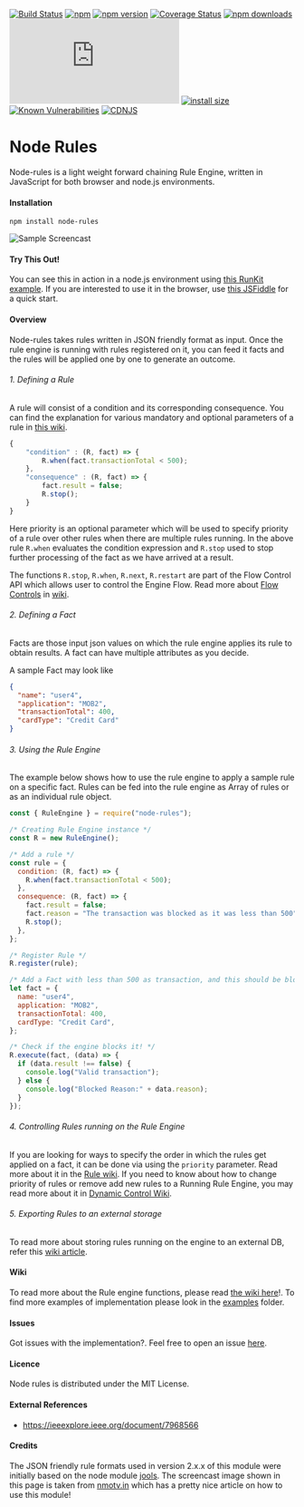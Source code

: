 [![Build Status](https://github.com/mithunsatheesh/node-rules/actions/workflows/main.yml/badge.svg)](https://github.com/mithunsatheesh/node-rules/actions/workflows/main.yml)
[![npm](https://img.shields.io/npm/l/express.svg?style=flat-square)]()
[![npm version](https://badge.fury.io/js/node-rules.svg)](http://badge.fury.io/js/node-rules)
[![Coverage Status](https://coveralls.io/repos/github/mithunsatheesh/node-rules/badge.svg?branch=main)](https://coveralls.io/github/mithunsatheesh/node-rules?branch=main)
[![npm downloads](https://img.shields.io/npm/dm/node-rules.svg)](https://img.shields.io/npm/dm/node-rules.svg)
[![install size](https://img.shields.io/github/size/mithunsatheesh/node-rules/dist/node-rules.min.js)](https://github.com/mithunsatheesh/node-rules/blob/main/dist/node-rules.min.js)
[![install size](https://packagephobia.com/badge?p=node-rules)](https://packagephobia.com/result?p=node-rules)
[![Known Vulnerabilities](https://snyk.io/test/npm/node-rules/badge.svg)](https://snyk.io/test/npm/node-rules)
[![CDNJS](https://img.shields.io/cdnjs/v/node-rules?color=orange&style=flat-square)](https://cdnjs.com/libraries/node-rules)

# Node Rules

Node-rules is a light weight forward chaining Rule Engine, written in JavaScript for both browser and node.js environments.

#### Installation

    npm install node-rules

![Sample Screencast](https://raw.githubusercontent.com/mithunsatheesh/node-rules/gh-pages/images/screencast.gif "See it in action")

#### Try This Out!

You can see this in action in a node.js environment using [this RunKit example](https://runkit.com/mithunsatheesh/node-rules-9.0.0). If you are interested to use it in the browser, use [this JSFiddle](https://jsfiddle.net/mithunsatheesh/6pwohf3g/) for a quick start.

#### Overview

Node-rules takes rules written in JSON friendly format as input. Once the rule engine is running with rules registered on it, you can feed it facts and the rules will be applied one by one to generate an outcome.

###### 1. Defining a Rule

A rule will consist of a condition and its corresponding consequence. You can find the explanation for various mandatory and optional parameters of a rule in [this wiki](https://github.com/mithunsatheesh/node-rules/wiki/Rules).

```js
{
    "condition" : (R, fact) => {
        R.when(fact.transactionTotal < 500);
    },
    "consequence" : (R, fact) => {
        fact.result = false;
        R.stop();
    }
}
```

Here priority is an optional parameter which will be used to specify priority of a rule over other rules when there are multiple rules running. In the above rule `R.when` evaluates the condition expression and `R.stop` used to stop further processing of the fact as we have arrived at a result.

The functions `R.stop`, `R.when`, `R.next`, `R.restart` are part of the Flow Control API which allows user to control the Engine Flow. Read more about [Flow Controls](https://github.com/mithunsatheesh/node-rules/wiki/Flow-Control-API) in [wiki](https://github.com/mithunsatheesh/node-rules/wiki).

###### 2. Defining a Fact

Facts are those input json values on which the rule engine applies its rule to obtain results. A fact can have multiple attributes as you decide.

A sample Fact may look like

```json
{
  "name": "user4",
  "application": "MOB2",
  "transactionTotal": 400,
  "cardType": "Credit Card"
}
```

###### 3. Using the Rule Engine

The example below shows how to use the rule engine to apply a sample rule on a specific fact. Rules can be fed into the rule engine as Array of rules or as an individual rule object.

```js
const { RuleEngine } = require("node-rules");

/* Creating Rule Engine instance */
const R = new RuleEngine();

/* Add a rule */
const rule = {
  condition: (R, fact) => {
    R.when(fact.transactionTotal < 500);
  },
  consequence: (R, fact) => {
    fact.result = false;
    fact.reason = "The transaction was blocked as it was less than 500";
    R.stop();
  },
};

/* Register Rule */
R.register(rule);

/* Add a Fact with less than 500 as transaction, and this should be blocked */
let fact = {
  name: "user4",
  application: "MOB2",
  transactionTotal: 400,
  cardType: "Credit Card",
};

/* Check if the engine blocks it! */
R.execute(fact, (data) => {
  if (data.result !== false) {
    console.log("Valid transaction");
  } else {
    console.log("Blocked Reason:" + data.reason);
  }
});
```

###### 4. Controlling Rules running on the Rule Engine

If you are looking for ways to specify the order in which the rules get applied on a fact, it can be done via using the `priority` parameter. Read more about it in the [Rule wiki](https://github.com/mithunsatheesh/node-rules/wiki/Rules). If you need to know about how to change priority of rules or remove add new rules to a Running Rule Engine, you may read more about it in [Dynamic Control Wiki](https://github.com/mithunsatheesh/node-rules/wiki/Dynamic-Control).

###### 5. Exporting Rules to an external storage

To read more about storing rules running on the engine to an external DB, refer this [wiki article](https://github.com/mithunsatheesh/node-rules/wiki/Exporting-and-Importing-Rules).

#### Wiki

To read more about the Rule engine functions, please read [the wiki here](https://github.com/mithunsatheesh/node-rules/wiki)!. To find more examples of implementation please look in the [examples](https://github.com/mithunsatheesh/node-rules/tree/main/examples) folder.

#### Issues

Got issues with the implementation?. Feel free to open an issue [here](https://github.com/mithunsatheesh/node-rules/issues/new).

#### Licence

Node rules is distributed under the MIT License.

#### External References

- https://ieeexplore.ieee.org/document/7968566

#### Credits

The JSON friendly rule formats used in version 2.x.x of this module were initially based on the node module [jools](https://github.com/tdegrunt/jools).
The screencast image shown in this page is taken from [nmotv.in](http://nmotw.in/node-rules/) which has a pretty nice article on how to use this module!
